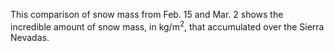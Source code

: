 This comparison of snow mass from Feb. 15 and Mar. 2 shows the incredible amount of snow mass, in kg/m<sup>2</sup>, that accumulated over the Sierra Nevadas.